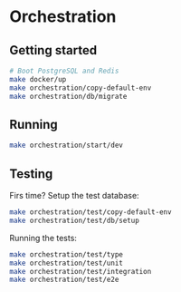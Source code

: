# Orchestration

## Getting started

```bash
# Boot PostgreSQL and Redis
make docker/up 
make orchestration/copy-default-env
make orchestration/db/migrate
```

## Running

```bash
make orchestration/start/dev
```

## Testing

Firs time? Setup the test database:

```bash
make orchestration/test/copy-default-env
make orchestration/test/db/setup
```

Running the tests:

```bash
make orchestration/test/type
make orchestration/test/unit
make orchestration/test/integration
make orchestration/test/e2e
```
